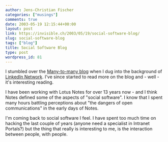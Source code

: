 ```yaml
---
author: Jens-Christian Fischer
categories: ["musings"]
comments: true
date: 2003-05-19 12:15:44+00:00
layout: post
link: https://invisible.ch/2003/05/19/social-software-blog/
slug: social-software-blog
tags: ["blog"]
title: Social Software Blog
type: post
wordpress_id: 81
---
```


I stumbled over the [Many-to-many blog](https://www.corante.com/many/) when I dug into the background of [LinkedIn Network](/archives/000074.html). I've since started to read more on the blog and - well - it's interesting reading.

I have been working with Lotus Notes for over 13 years now - and I think Notes defined some of the aspects of "social software". I know that I spent many hours battling perceptions about "the dangers of open communications" in the early days of Notes. 

I'm coming back to social software I feel. I have spent too much time on hacking the last couple of years (anyone need a specialist in Intranet Portals?) but the thing that really is interesting to me, is the interaction between people, with people.
